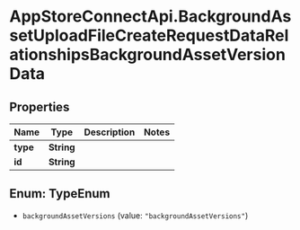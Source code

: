 # AppStoreConnectApi.BackgroundAssetUploadFileCreateRequestDataRelationshipsBackgroundAssetVersionData

## Properties

Name | Type | Description | Notes
------------ | ------------- | ------------- | -------------
**type** | **String** |  | 
**id** | **String** |  | 



## Enum: TypeEnum


* `backgroundAssetVersions` (value: `"backgroundAssetVersions"`)




